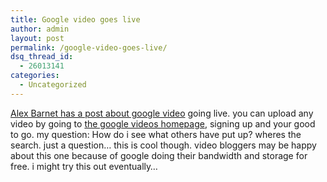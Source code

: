 ```yaml
---
title: Google video goes live
author: admin
layout: post
permalink: /google-video-goes-live/
dsq_thread_id:
  - 26013141
categories:
  - Uncategorized
---
```

[Alex Barnet has a post about google video][1] going live. you can upload any video by going to [the google videos homepage][2], signing up and your good to go. my question: How do i see what others have put up? wheres the search. just a question&#8230; this is cool though. video bloggers may be happy about this one because of google doing their bandwidth and storage for free. i might try this out eventually&#8230;

 [1]: http://blogs.msdn.com/alexbarn/archive/2005/04/13/407995.aspx
 [2]: http://upload.video.google.com/